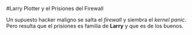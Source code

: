 #Larry Plotter y el Prisiones del Firewall

Un supuesto hacker maligno se salta el *firewall* y siembra el *kernel panic*.
Pero resulta que el prisiones es familia de **Larry** y que es de los buenos.